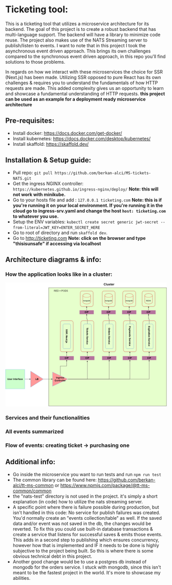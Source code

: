 # Ticketing tool:

This is a ticketing tool that utilizes a microservice architecture for its backend. The goal of this project is to create a robust backend that has multi-language support. The backend will have a library to minimize code reuse. The project also makes use of the NATS Streaming server to publish/listen to events. I want to note that in this project I took the asynchronous event driven approach. This brings its own challenges compared to the synchronous event driven approach, in this repo you'll find solutions to those problems.

In regards on how we interact with these microservices the choice for SSR (Next.js) has been made. Utilizing SSR opposed to pure React has its own challenges & requires you to understand the fundamentals of how HTTP requests are made. This added complexity gives us an opportunity to learn and showcase a fundamental understanding of HTTP requests.
**this project can be used as an example for a deployment ready microservice architecture**

## Pre-requisites:

-   Install docker: https://docs.docker.com/get-docker/
-   Install kubernetes: https://docs.docker.com/desktop/kubernetes/
-   Install skaffold: https://skaffold.dev/

## Installation & Setup guide:

-   Pull repo: `git pull https://github.com/berkan-alci/MS-tickets-NATS.git`
-   Get the ingress NGINX controller: `https://kubernetes.github.io/ingress-nginx/deploy/` **Note: this will not work with minikube.**
-   Go to your hosts file and add : `127.0.0.1 ticketing.com` **Note: this is if you're running it on your local environment. If you're running it in the cloud go to ingress-srv.yaml and change the host `host: ticketing.com` to whatever you use.**
-   Setup the ENV variables: `kubectl create secret generic jwt-secret --from-literal=JWT_KEY=ENTER_SECRET_HERE`
-   Go to root of directory and run `skaffold dev`.
-   Go to http://ticketing.com **Note: click on the browser and type "thisisunsafe" if accessing via localhost**

## Architecture diagrams & info:

### How the application looks like in a cluster:

![Microservice architecture](readme\Cluster-Diagram.png)

### Services and their functionalities

### All events summarized

### Flow of events: creating ticket -> purchasing one

## Additional info:

-   Go inside the microservice you want to run tests and run `npm run test`
-   The common library can be found here: https://github.com/berkan-alci/tt-ms-common or https://www.npmjs.com/package/@tt-ms-common/common
-   the "nats-test" directory is not used in the project. it's simply a short explanation (in code) how to utilize the nats streaming server.
-   A specific point where there is failure possible during production, but isn't handled in this code: No service for publish failures was created. You'd normally create an "events collection/table" as well. If the saved data and/or event was not saved in the db, the changes would be reverted. To fix this you could use built-in database transactions & create a service that listens for successful saves & emits those events. This adds in a second step to publishing which ensures concurrency, however how that is implemented and IF it needs to be done is highly subjective to the project being built. So this is where there is some obvious technical debt in this project.
-   Another good change would be to use a postgres db instead of mongodb for the orders service. I stuck with mongodb, since this isn't meant to be the fastest project in the world. It's more to showcase my abilities.
